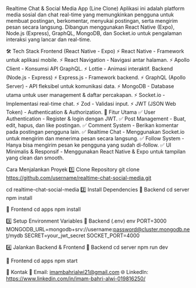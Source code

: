 Realtime Chat & Social Media App (Line Clone)
Aplikasi ini adalah platform media sosial dan chat real-time yang memungkinkan pengguna untuk membuat postingan, berkomentar, menyukai postingan, serta mengirim pesan secara langsung. Dibangun menggunakan React Native (Expo), Node.js (Express), GraphQL, MongoDB, dan Socket.io untuk pengalaman interaksi yang lancar dan real-time.

🛠 Tech Stack
Frontend (React Native - Expo)
⚡ React Native - Framework untuk aplikasi mobile.
⚡ React Navigation - Navigasi antar halaman.
⚡ Apollo Client - Konsumsi API GraphQL.
⚡ Lottie - Animasi interaktif.
Backend (Node.js - Express)
⚡ Express.js - Framework backend.
⚡ GraphQL (Apollo Server) - API fleksibel untuk komunikasi data.
⚡ MongoDB - Database utama untuk user management & daftar percakapan.
⚡ Socket.io - Implementasi real-time chat.
⚡ Zod - Validasi input.
⚡ JWT (JSON Web Token) - Authentication & Authorization.
🎨 Fitur Utama
✅ User Authentication - Register & login dengan JWT.
✅ Post Management - Buat, edit, hapus, dan like postingan.
✅ Comment System - Berikan komentar pada postingan pengguna lain.
✅ Realtime Chat - Menggunakan Socket.io untuk mengirim dan menerima pesan secara langsung.
✅ Follow System - Hanya bisa mengirim pesan ke pengguna yang sudah di-follow.
✅ UI Minimalis & Responsif - Menggunakan React Native & Expo untuk tampilan yang clean dan smooth.

Cara Menjalankan Proyek
1️⃣ Clone Repository
git clone https://github.com/username/realtime-chat-social-media.git

cd realtime-chat-social-media
2️⃣ Install Dependencies
🔹 Backend
cd server
npm install

🔹 Frontend
cd apps
npm install

3️⃣ Setup Environment Variables
🔹 Backend (.env)
env
PORT=3000
MONGODB_URL=mongodb+srv://username:password@cluster.mongodb.net/mydb
SECRET=your_jwt_secret
SOCKET_PORT=4000

4️⃣ Jalankan Backend & Frontend
🔹 Backend
cd server
npm run dev

🔹 Frontend
cd apps
npm start

📩 Kontak
📧 Email: imambahrialwi21@gmail.com
🌐 LinkedIn: https://www.linkedin.com/in/imam-bahri-alwi-019816250/
